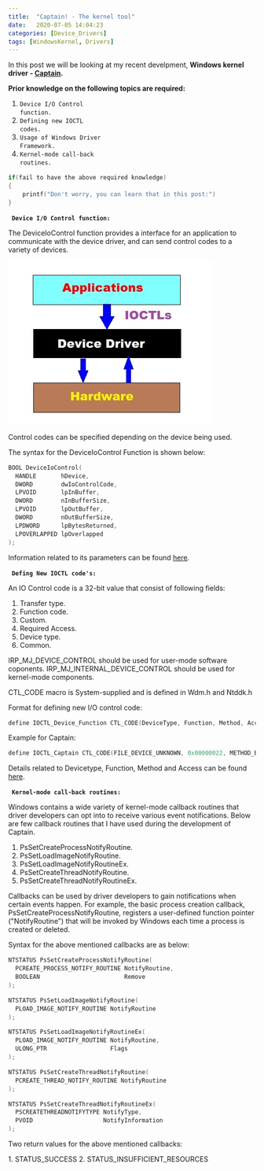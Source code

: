 ```yaml
---
title:  "Captain! - The kernel tool"
date:   2020-07-05 14:04:23
categories: [Device_Drivers]
tags: [WindowsKernel, Drivers]
---
```


In this post we will be looking at my recent develpment, <strong>Windows kernel driver - [Captain][linktocaptain].</strong>

<strong> Prior knowledge on the following topics are required: </strong>
1. <code class="highlighter-rouge">Device I/O Control function.</code>
2. <code class="highlighter-rouge">Defining new IOCTL codes.</code>
3. <code class="highlighter-rouge">Usage of Windows Driver Framework.</code>
4. <code class="highlighter-rouge">Kernel-mode call-back routines.</code>

```c++
if(fail to have the above required knowledge)
{
    printf("Don't worry, you can learn that in this post:")
}
```

<p><strong> <code class="highlighter-rouge"> Device I/O Control function: </code></strong></p>
<p>The DeviceIoControl function provides a interface for an application to communicate with the device driver, and can send control codes to a variety of devices. </p>

![alt text](https://github.com/sreeharshabandi/sreeharshabandi.github.io/blob/master/images/posts_images/ioclt.jpg?raw=true)

Control codes can be specified depending on the device being used.

The syntax for the DeviceIoControl Function is shown below:

``` c++
BOOL DeviceIoControl(
  HANDLE       hDevice,
  DWORD        dwIoControlCode,
  LPVOID       lpInBuffer,
  DWORD        nInBufferSize,
  LPVOID       lpOutBuffer,
  DWORD        nOutBufferSize,
  LPDWORD      lpBytesReturned,
  LPOVERLAPPED lpOverlapped
);
```
Information related to its parameters can be found [here][IOCTL_syntax].


<p><strong> <code class="highlighter-rouge"> Defing New IOCTL code's: </code></strong></p>

An IO Control code is a 32-bit value that consist of following fields:
1. Transfer type.
2. Function code.
3. Custom.
4. Required Access.
5. Device type.
6. Common.

IRP_MJ_DEVICE_CONTROL should be used for user-mode software coponents.
IRP_MJ_INTERNAL_DEVICE_CONTROL should be used for kernel-mode components. 

CTL_CODE macro is System-supplied and is defined in Wdm.h and Ntddk.h

Format for defining new I/O control code:

``` c++
define IOCTL_Device_Function CTL_CODE(DeviceType, Function, Method, Access)
```
Example for Captain:
``` c++
define IOCTL_Captain CTL_CODE(FILE_DEVICE_UNKNOWN, 0x00000022, METHOD_BUFFERED, FILE_ANY_ACCESS)
```
Details related to Devicetype, Function, Method and Access can be found [here][define_control].


<p><strong> <code class="highlighter-rouge"> Kernel-mode call-back routines: </code></strong></p>

Windows contains a wide variety of kernel-mode callback routines that driver developers can opt into to receive various event notifications. Below are few callback routines that I have used during the development of Captain.
1. PsSetCreateProcessNotifyRoutine.
2. PsSetLoadImageNotifyRoutine.
3. PsSetLoadImageNotifyRoutineEx.
3. PsSetCreateThreadNotifyRoutine.
4. PsSetCreateThreadNotifyRoutineEx.

Callbacks can be used by driver developers to gain notifications when certain events happen. For example, the basic process creation callback, PsSetCreateProcessNotifyRoutine, registers a user-defined function pointer ("NotifyRoutine") that will be invoked by Windows each time a process is created or deleted.

Syntax for the above mentioned callbacks are as below:

```c++
NTSTATUS PsSetCreateProcessNotifyRoutine(
  PCREATE_PROCESS_NOTIFY_ROUTINE NotifyRoutine,
  BOOLEAN                        Remove
);
```
```c++
NTSTATUS PsSetLoadImageNotifyRoutine(
  PLOAD_IMAGE_NOTIFY_ROUTINE NotifyRoutine
);
```
```c++
NTSTATUS PsSetLoadImageNotifyRoutineEx(
  PLOAD_IMAGE_NOTIFY_ROUTINE NotifyRoutine,
  ULONG_PTR                  Flags
);
```
```c++
NTSTATUS PsSetCreateThreadNotifyRoutine(
  PCREATE_THREAD_NOTIFY_ROUTINE NotifyRoutine
);
```
```c++
NTSTATUS PsSetCreateThreadNotifyRoutineEx(
  PSCREATETHREADNOTIFYTYPE NotifyType,
  PVOID                    NotifyInformation
);
```
<p>Two return values for the above mentioned callbacks:</P>
1. STATUS_SUCCESS
2. STATUS_INSUFFICIENT_RESOURCES

[IOCTL_syntax]: https://docs.microsoft.com/en-us/windows/win32/api/ioapiset/nf-ioapiset-deviceiocontrol?redirectedfrom=MSDN 
[define_control]:https://docs.microsoft.com/en-us/windows-hardware/drivers/kernel/defining-i-o-control-codes#:~:text=%20When%20defining%20new%20IOCTLs%2C%20it%20is%20important,the%20IOCTL%20must%20be%20used%20with...%20More%20
[linktocaptain]: https://github.com/sreeharshabandi/Captain

